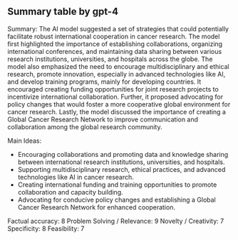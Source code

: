 ## Summary table by gpt-4
Summary: 
The AI model suggested a set of strategies that could potentially facilitate robust international cooperation in cancer research. The model first highlighted the importance of establishing collaborations, organizing international conferences, and maintaining data sharing between various research institutions, universities, and hospitals across the globe. The model also emphasized the need to encourage multidisciplinary and ethical research, promote innovation, especially in advanced technologies like AI, and develop training programs, mainly for developing countries. It encouraged creating funding opportunities for joint research projects to incentivize international collaboration. Further, it proposed advocating for policy changes that would foster a more cooperative global environment for cancer research. Lastly, the model discussed the importance of creating a Global Cancer Research Network to improve communication and collaboration among the global research community.

Main Ideas:
- Encouraging collaborations and promoting data and knowledge sharing between international research institutions, universities, and hospitals.
- Supporting multidisciplinary research, ethical practices, and advanced technologies like AI in cancer research.
- Creating international funding and training opportunities to promote collaboration and capacity building.
- Advocating for conducive policy changes and establishing a Global Cancer Research Network for enhanced cooperation.

Factual accuracy: 8
Problem Solving / Relevance: 9
Novelty / Creativity: 7
Specificity: 8
Feasibility: 7